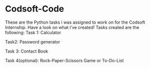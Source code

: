 # Codsoft-Code
These are the Python tasks i was assigned to work on for the Codsoft Internship. Have a look on what i've created!
Tasks created are the following:
Task 1:
Calculator

Task2:
Password generator

Task 3:
Contact Book

Task 4(optional):
Rock-Paper-Scissors Game or To-Do-List
